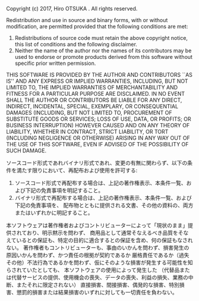 Copyright (c) 2017, Hiro OTSUKA <otsuk atmark purple.plala.or.jp>. All rights reserved.

Redistribution and use in source and binary forms, with or without modification,
are permitted provided that the following conditions are met:

1. Redistributions of source code must retain the above copyright notice,
this list of conditions and the following disclaimer.  
2. Neither the name of the author nor the names of its contributors may be used to
endorse or promote products derived from this software without specific prior written permission.

THIS SOFTWARE IS PROVIDED BY THE AUTHOR AND CONTRIBUTORS ``AS IS'' AND ANY EXPRESS OR IMPLIED WARRANTIES,
INCLUDING, BUT NOT LIMITED TO, THE IMPLIED WARRANTIES OF MERCHANTABILITY AND FITNESS FOR A PARTICULAR PURPOSE
ARE DISCLAIMED.
IN NO EVENT SHALL THE AUTHOR OR CONTRIBUTORS BE LIABLE FOR ANY DIRECT, INDIRECT, INCIDENTAL, SPECIAL, EXEMPLARY,
OR CONSEQUENTIAL DAMAGES
(INCLUDING, BUT NOT LIMITED TO, PROCUREMENT OF SUBSTITUTE GOODS OR SERVICES; LOSS OF USE, DATA, OR PROFITS;
OR BUSINESS INTERRUPTION)
HOWEVER CAUSED AND ON ANY THEORY OF LIABILITY, WHETHER IN CONTRACT, STRICT LIABILITY, OR TORT
(INCLUDING NEGLIGENCE OR OTHERWISE)
ARISING IN ANY WAY OUT OF THE USE OF THIS SOFTWARE, EVEN IF ADVISED OF THE POSSIBILITY OF SUCH DAMAGE.

ソースコード形式であれバイナリ形式であれ、変更の有無に関わらず、以下の条件を満たす限りにおいて、再配布および使用を許可する:

1. ソースコード形式で再配布する場合は、上記の著作権表示、本条件一覧、および下記の免責事項を明記すること。
2. バイナリ形式で再配布する場合は、上記の著作権表示、本条件一覧、および下記の免責事項を、
配布物とともに提供される文書、その他の資料の、両方またはいずれかに明記すること。

本ソフトウェアは著作権者およびコントリビューターによって「現状のまま」提供されており、明示黙示を問わず、
商用品として通常そなえるべき品質をそなえているとの保証も、特定の目的に適合するとの保証を含め、何の保証もなされない。
著作権者もコントリビューターも、事由のいかんを問わず、損害発生の原因いかんを問わず、かつ責任の根拠が契約であるか
厳格責任であるか（過失その他）不法行為であるかを問わず、仮にそのような損害が発生する可能性を知らされていたとしても、
本ソフトウェアの使用によって発生した
（代替品または代替サービスの提供、使用機会の喪失、データの喪失、利益の損失、業務の中断、またそれに限定されない）
直接損害、間接損害、偶発的な損害、特別損害、懲罰的損害または結果損害のいずれに対しても一切責任を負わない。

